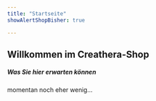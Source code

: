 ```yaml
---
title: "Startseite"
showAlertShopBisher: true

---
```


## Willkommen im Creathera-Shop

##### Was Sie hier erwarten können

momentan noch eher wenig...